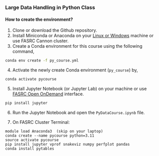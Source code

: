 ### Large Data Handling in Python Class

#### How to create the environment?

1. Clone or download the Github repository. 
2. Install Miniconda or Anaconda on your [Linux or Windows](https://docs.conda.io/en/latest/miniconda.html) machine or use FASRC Cannon cluster. 
3. Create a Conda environment for this course using the following command,

```bash
conda env create -f py_course.yml
```

4. Activate the newly create Conda environment (`py_course`) by,

```bash
conda activate pycourse
```

5. Install Jupyter Notebook (or Jupyter Lab) on your machine or use [FASRC Open OnDemand](http://vdi.rc.fas.harvard.edu/) interface.

```bash
pip install jupyter
```

6. Run the Jupyter Notebook and open the `PyDataCourse.ipynb` file.


7. On FASRC Cluster Terminal:

```
module load Anaconda3  (skip on your laptop)
conda create --name pycourse python=3.11
source activate pycourse
pip install jupyter vprof snakeviz numpy perfplot pandas
conda install pytables
```
